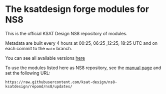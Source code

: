 # The ksatdesign forge modules for NS8

This is the official KSAT Design NS8 repository of modules.

Metadata are built every 4 hours at 00:25, 06:25 ,12:25, 18:25 UTC and on each commit to the `main` branch.

You can see all available versions [here](https://raw.githubusercontent.com/ksat-design/ns8-ksatdesign/repomd/ns8/updates/repodata.json)

To use the modules listed here as NS8 repository, see the [manual
page](https://docs.nethserver.org/projects/ns8/en/latest/modules.html#software-repositories)
and set the following URL:

    https://raw.githubusercontent.com/ksat-design/ns8-ksatdesign/repomd/ns8/updates/

